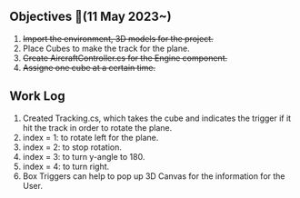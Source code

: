 ## Objectives  :notebook_with_decorative_cover:(11 May 2023~)

1. ~~Import the environment, 3D models for the project.~~
2. Place Cubes to make the track for the plane.
3. ~~Create AircraftController.cs for the Engine component.~~
4. ~~Assigne one cube at a certain time.~~

## Work Log
1. Created Tracking.cs, which takes the cube and indicates the trigger if it hit the track in order to rotate the plane.
2. index = 1: to rotate left for the plane.
3. index = 2: to stop rotation.
4. index = 3: to turn y-angle to 180.
5. index = 4: to turn right.
6. Box Triggers can help to pop up 3D Canvas for the information for the User.

